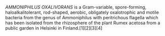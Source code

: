 _AMMONIPHILUS OXALIVORANS_ is a Gram-variable, spore-forming, haloalkalitolerant, rod-shaped, aerobic, obligately oxalotrophic and motile bacteria from the genus of Ammoniphilus with peritrichous flagella which has been isolated from the rhizosphere of the plant Rumex acetosa from a public garden in Helsinki in Finland.[1][2][3][4]
